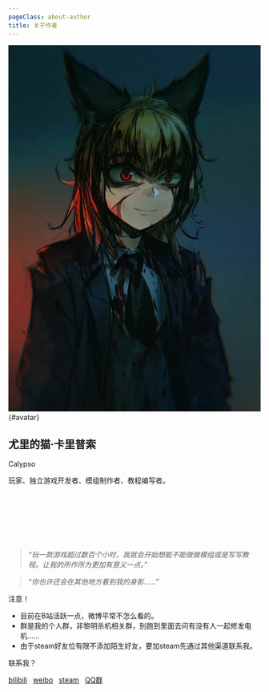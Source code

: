 ```yaml
---
pageClass: about-author
title: 关于作者
---
```


![avatar](/images/about/yuriscat.png){#avatar}

## 尤里的猫·卡里普索

Calypso

玩家、独立游戏开发者、模组制作者、教程编写者。

<div style="height: 100px" aria-hidden="true"></div>

> *“玩一款游戏超过数百个小时，我就会开始想能不能做做模组或是写写教程。让我的所作所为更加有意义一点。”*

> *“你也许还会在其他地方看到我的身影……”*

<div id="contact">

<div class="tips">
注意！

 * 目前在B站活跃一点，微博平常不怎么看的。
 * 群是我的个人群，非黎明杀机相关群，别跑到里面去问有没有人一起修发电机……
 * 由于steam好友位有限不添加陌生好友，要加steam先通过其他渠道联系我。
</div>

联系我？

[bilibili](https://space.bilibili.com/1704421) &nbsp; [weibo](https://weibo.com/u/2680828913) &nbsp; [steam](https://steamcommunity.com/id/YurisCat/) &nbsp; [QQ群](https://jq.qq.com/?_wv=1027&k=56I01n3)

</div>